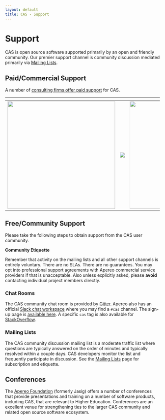 ```yaml
---
layout: default
title: CAS - Support
---
```


# Support

CAS is open source software supported primarily by an open and friendly community.
Our premier support channel is community discussion mediated primarily via
[Mailing Lists](Mailing-Lists.html).

## Paid/Commercial Support

A number of [consulting firms offer paid support](https://www.apereo.org/content/commercial-affiliates) for CAS.

| <span> | <span> | <span> | <span> |
|--------|--------|--------|--------|
| <a href="https://unicon.net/"><img valign="middle" width="350" src="https://user-images.githubusercontent.com/1205228/45105314-384b7b80-b149-11e8-9cae-085ab33a9e97.png"></a>     | <a href="https://www.casinthecloud.com/"><img valign="middle" src="https://user-images.githubusercontent.com/1205228/47741421-7f5c7580-dc8f-11e8-95cc-d16f41ab52c0.png"></a> |  <a href="https://www.cirrusidentity.com/"><img valign="middle" width="350" src="https://user-images.githubusercontent.com/1205228/45105678-0686e480-b14a-11e8-9468-0a97b816ce91.png"></a>  | <a href="https://www.tirasa.net/"><img valign="middle" src="https://user-images.githubusercontent.com/1205228/54271312-81d4b300-453e-11e9-82fe-6749b09a6446.png"></a>
              
## Free/Community Support

Please take the following steps to obtain support from the CAS user community.

<div class="alert alert-info"><strong>Community Etiquette</strong><p>Remember that activity on the mailing lists and all other support channels
is entirely voluntary. There are no SLAs. There are no guarantees. You may opt into professional support agreements with 
Apereo commercial service providers if that is unacceptable. Also unless explicitly asked, please <b>avoid</b> contacting individual project members directly.</p></div>

### Chat Rooms 

The CAS community chat room is provided by [Gitter][casgitter]. Apereo also has an official [Slack chat workspace](https://apereo.slack.com) where you may find a `#cas` channel. The sign-up page is [available here](https://apereo.slack.com/signup). A specific `cas` tag is also available for [StackOverflow](https://stackoverflow.com/questions/tagged/cas).

### Mailing Lists

The CAS community discussion mailing list is a moderate traffic list where questions are typically answered on the
order of minutes and typically resolved within a couple days. CAS developers monitor the list and frequently
participate in discussion. See the [Mailing Lists](Mailing-Lists.html) page for subscription and etiquette.

## Conferences

The [Apereo Foundation](http://www.apereo.org/) (formerly Jasig) offers a number of conferences that provide
presentations and training on a number of software products, including CAS, that are relevant to Higher Education.
Conferences are an excellent venue for strengthening ties to the larger CAS community and related open source software
ecosystem.

[casgitter]: https://gitter.im/apereo/cas?utm_source=badge&utm_medium=badge&utm_campaign=pr-badge&utm_content=badge
